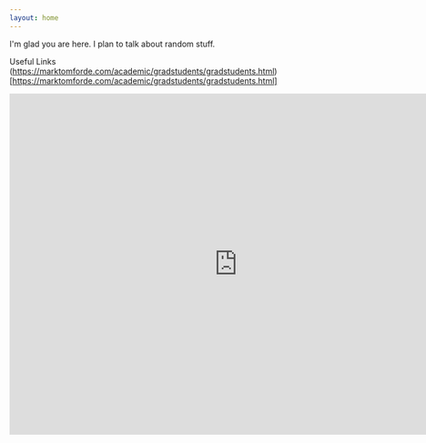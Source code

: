 ```yaml
---
layout: home
---
```


I'm glad you are here. I plan to talk about random stuff.

Useful Links
(https://marktomforde.com/academic/gradstudents/gradstudents.html)[https://marktomforde.com/academic/gradstudents/gradstudents.html]


















<iframe width="800" height="600" frameborder="0" src="https://ncase.me/loopy/v1/?embed=1&data=[[[1,609,255,0,%22Subject%2520Knowledge%22,4],[2,761,469,0,%22Keyword%2520Quality%22,5],[3,463,475,0,%22Search%2520Results%22,1],[4,610,99,0,%22Start%2520%255E%22,3]],[[1,2,111,1,0],[2,3,121,1,0],[3,1,101,1,0],[4,1,-5,1,0]],[[911,292,%22When%2520we%2520start%2520we%2520know%2520%250Anothingabout%2520our%2520subject%252C%2520so%250Aour%2520keywords%2520are%2520vague%2520and%250Ainaccurate.%22],[613,667,%22Because%2520our%2520keywords%2520are%2520vague%252C%250Awe%2520get%2520back%2520many%2520irrelevent%2520results%250Aand%2520few%2520really%2520useful%2520articles%22],[288,322,%22But%2520we%2520read%2520the%2520few%2520good%2520ones%250Awe%2520find%252C%2520and%2520that%2520improves%2520our%250Asubject%2520knowledge%252C%2520and%2520thus%2520%250Awe%2520get%2520better%2520keywords%2520on%250Athe%2520next%2520search.%2520And%2520that%2520search%250Afinds%2520us%2520better%2520results%252C%2520so%2520we%2520%250Alearn%2520even%2520more.%22],[1052,559,%22THE%2520MORAL%2520OF%2520THE%2520STORY%253A%250ASearching%2520is%2520an%2520iterative%2520process!%2520%250ADon't%2520give%2520up%2520after%2520your%2520first%2520few%2520%250Asearches!%22]],5%5D">
</iframe>
